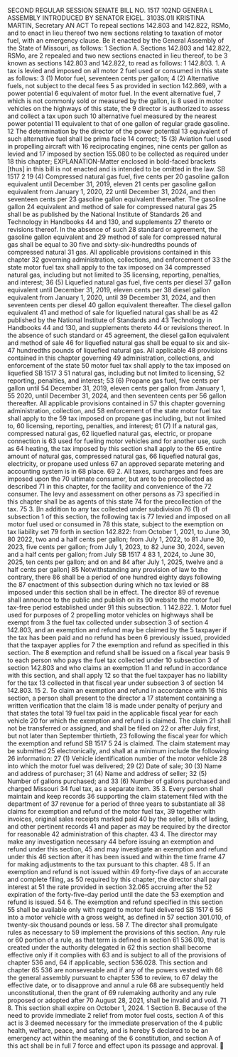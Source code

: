 SECOND REGULAR SESSION
SENATE BILL NO. 1517
102ND GENERA L ASSEMBLY
INTRODUCED BY SENATOR EIGEL.
3103S.01I KRISTINA MARTIN, Secretary
AN ACT
To repeal sections 142.803 and 142.822, RSMo, and to enact in lieu thereof two new sections
relating to taxation of motor fuel, with an emergency clause.
Be it enacted by the General Assembly of the State of Missouri, as follows:
1 Section A. Sections 142.803 and 142.822, RSMo, are
2 repealed and two new sections enacted in lieu thereof, to be
3 known as sections 142.803 and 142.822, to read as follows:
1 142.803. 1. A tax is levied and imposed on all motor
2 fuel used or consumed in this state as follows:
3 (1) Motor fuel, seventeen cents per gallon;
4 (2) Alternative fuels, not subject to the decal fees
5 as provided in section 142.869, with a power potential
6 equivalent of motor fuel. In the event alternative fuel,
7 which is not commonly sold or measured by the gallon, is
8 used in motor vehicles on the highways of this state, the
9 director is authorized to assess and collect a tax upon such
10 alternative fuel measured by the nearest power potential
11 equivalent to that of one gallon of regular grade gasoline.
12 The determination by the director of the power potential
13 equivalent of such alternative fuel shall be prima facie
14 correct;
15 (3) Aviation fuel used in propelling aircraft with
16 reciprocating engines, nine cents per gallon as levied and
17 imposed by section 155.080 to be collected as required under
18 this chapter;
EXPLANATION-Matter enclosed in bold-faced brackets [thus] in this bill is not enacted
and is intended to be omitted in the law.
SB 1517 2
19 (4) Compressed natural gas fuel, five cents per
20 gasoline gallon equivalent until December 31, 2019, eleven
21 cents per gasoline gallon equivalent from January 1, 2020,
22 until December 31, 2024, and then seventeen cents per
23 gasoline gallon equivalent thereafter. The gasoline gallon
24 equivalent and method of sale for compressed natural gas
25 shall be as published by the National Institute of Standards
26 and Technology in Handbooks 44 and 130, and supplements
27 thereto or revisions thereof. In the absence of such
28 standard or agreement, the gasoline gallon equivalent and
29 method of sale for compressed natural gas shall be equal to
30 five and sixty-six-hundredths pounds of compressed natural
31 gas. All applicable provisions contained in this chapter
32 governing administration, collections, and enforcement of
33 the state motor fuel tax shall apply to the tax imposed on
34 compressed natural gas, including but not limited to
35 licensing, reporting, penalties, and interest;
36 (5) Liquefied natural gas fuel, five cents per diesel
37 gallon equivalent until December 31, 2019, eleven cents per
38 diesel gallon equivalent from January 1, 2020, until
39 December 31, 2024, and then seventeen cents per diesel
40 gallon equivalent thereafter. The diesel gallon equivalent
41 and method of sale for liquefied natural gas shall be as
42 published by the National Institute of Standards and
43 Technology in Handbooks 44 and 130, and supplements thereto
44 or revisions thereof. In the absence of such standard or
45 agreement, the diesel gallon equivalent and method of sale
46 for liquefied natural gas shall be equal to six and six-
47 hundredths pounds of liquefied natural gas. All applicable
48 provisions contained in this chapter governing
49 administration, collections, and enforcement of the state
50 motor fuel tax shall apply to the tax imposed on liquefied
SB 1517 3
51 natural gas, including but not limited to licensing,
52 reporting, penalties, and interest;
53 (6) Propane gas fuel, five cents per gallon until
54 December 31, 2019, eleven cents per gallon from January 1,
55 2020, until December 31, 2024, and then seventeen cents per
56 gallon thereafter. All applicable provisions contained in
57 this chapter governing administration, collection, and
58 enforcement of the state motor fuel tax shall apply to the
59 tax imposed on propane gas including, but not limited to,
60 licensing, reporting, penalties, and interest;
61 (7) If a natural gas, compressed natural gas,
62 liquefied natural gas, electric, or propane connection is
63 used for fueling motor vehicles and for another use, such as
64 heating, the tax imposed by this section shall apply to the
65 entire amount of natural gas, compressed natural gas,
66 liquefied natural gas, electricity, or propane used unless
67 an approved separate metering and accounting system is in
68 place.
69 2. All taxes, surcharges and fees are imposed upon the
70 ultimate consumer, but are to be precollected as described
71 in this chapter, for the facility and convenience of the
72 consumer. The levy and assessment on other persons as
73 specified in this chapter shall be as agents of this state
74 for the precollection of the tax.
75 3. [In addition to any tax collected under subdivision
76 (1) of subsection 1 of this section, the following tax is
77 levied and imposed on all motor fuel used or consumed in
78 this state, subject to the exemption on tax liability set
79 forth in section 142.822: from October 1, 2021, to June 30,
80 2022, two and a half cents per gallon; from July 1, 2022, to
81 June 30, 2023, five cents per gallon; from July 1, 2023, to
82 June 30, 2024, seven and a half cents per gallon; from July
SB 1517 4
83 1, 2024, to June 30, 2025, ten cents per gallon; and on and
84 after July 1, 2025, twelve and a half cents per gallon]
85 Notwithstanding any provision of law to the contrary, there
86 shall be a period of one hundred eighty days following the
87 enactment of this subsection during which no tax levied or
88 imposed under this section shall be in effect. The director
89 of revenue shall announce to the public and publish on its
90 website the motor fuel tax-free period established under
91 this subsection.
1 142.822. 1. Motor fuel used for purposes of
2 propelling motor vehicles on highways shall be exempt from
3 the fuel tax collected under subsection 3 of section
4 142.803, and an exemption and refund may be claimed by the
5 taxpayer if the tax has been paid and no refund has been
6 previously issued, provided that the taxpayer applies for
7 the exemption and refund as specified in this section. The
8 exemption and refund shall be issued on a fiscal year basis
9 to each person who pays the fuel tax collected under
10 subsection 3 of section 142.803 and who claims an exemption
11 and refund in accordance with this section, and shall apply
12 so that the fuel taxpayer has no liability for the tax
13 collected in that fiscal year under subsection 3 of section
14 142.803.
15 2. To claim an exemption and refund in accordance with
16 this section, a person shall present to the director a
17 statement containing a written verification that the claim
18 is made under penalty of perjury and that states the total
19 fuel tax paid in the applicable fiscal year for each vehicle
20 for which the exemption and refund is claimed. The claim
21 shall not be transferred or assigned, and shall be filed on
22 or after July first, but not later than September thirtieth,
23 following the fiscal year for which the exemption and refund
SB 1517 5
24 is claimed. The claim statement may be submitted
25 electronically, and shall at a minimum include the following
26 information:
27 (1) Vehicle identification number of the motor vehicle
28 into which the motor fuel was delivered;
29 (2) Date of sale;
30 (3) Name and address of purchaser;
31 (4) Name and address of seller;
32 (5) Number of gallons purchased; and
33 (6) Number of gallons purchased and charged Missouri
34 fuel tax, as a separate item.
35 3. Every person shall maintain and keep records
36 supporting the claim statement filed with the department of
37 revenue for a period of three years to substantiate all
38 claims for exemption and refund of the motor fuel tax,
39 together with invoices, original sales receipts marked paid
40 by the seller, bills of lading, and other pertinent records
41 and paper as may be required by the director for reasonable
42 administration of this chapter.
43 4. The director may make any investigation necessary
44 before issuing an exemption and refund under this section,
45 and may investigate an exemption and refund under this
46 section after it has been issued and within the time frame
47 for making adjustments to the tax pursuant to this chapter.
48 5. If an exemption and refund is not issued within
49 forty-five days of an accurate and complete filing, as
50 required by this chapter, the director shall pay interest at
51 the rate provided in section 32.065 accruing after the
52 expiration of the forty-five-day period until the date the
53 exemption and refund is issued.
54 6. The exemption and refund specified in this section
55 shall be available only with regard to motor fuel delivered
SB 1517 6
56 into a motor vehicle with a gross weight, as defined in
57 section 301.010, of twenty-six thousand pounds or less.
58 7. The director shall promulgate rules as necessary to
59 implement the provisions of this section. Any rule or
60 portion of a rule, as that term is defined in section
61 536.010, that is created under the authority delegated in
62 this section shall become effective only if it complies with
63 and is subject to all of the provisions of chapter 536 and,
64 if applicable, section 536.028. This section and chapter
65 536 are nonseverable and if any of the powers vested with
66 the general assembly pursuant to chapter 536 to review, to
67 delay the effective date, or to disapprove and annul a rule
68 are subsequently held unconstitutional, then the grant of
69 rulemaking authority and any rule proposed or adopted after
70 August 28, 2021, shall be invalid and void.
71 8. This section shall expire on October 1, 2024.
1 Section B. Because of the need to provide immediate
2 relief from motor fuel costs, section A of this act is
3 deemed necessary for the immediate preservation of the
4 public health, welfare, peace, and safety, and is hereby
5 declared to be an emergency act within the meaning of the
6 constitution, and section A of this act shall be in full
7 force and effect upon its passage and approval.

